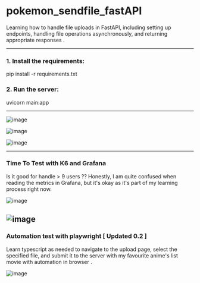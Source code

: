 # pokemon_sendfile_fastAPI
Learning how to handle file uploads in FastAPI, including setting up endpoints, handling file operations asynchronously, and returning appropriate responses .

----------------------------------------------
### 1. Install the requirements:
pip install -r requirements.txt

### 2. Run the server:
uvicorn main:app

----------------------------------------------

![image](https://github.com/andhitapandu/pokemon_sendfile_fastAPI/assets/154814230/5bfe667c-ff70-4716-82fe-26a6ead064d4)

![image](https://github.com/andhitapandu/pokemon_sendfile_fastAPI/assets/154814230/1c6049ae-98fa-4b33-abdf-382f0750481c)

![image](https://github.com/andhitapandu/pokemon_sendfile_fastAPI/assets/154814230/874b3537-0beb-4e58-80e7-cd68627cac80)

----------------------------------------------
### Time To Test with K6 and Grafana

Is it good for handle > 9 users ??
Honestly, I am quite confused when reading the metrics in Grafana, but it's okay as it's part of my learning process right now.

![image](https://github.com/andhitapandu/pokemon_sendfile_fastAPI/assets/154814230/fb1e921e-c4f1-46e7-b07e-fb001ffa1e9e)

![image](https://github.com/andhitapandu/pokemon_sendfile_fastAPI/assets/154814230/7f12e888-12ce-45be-aa42-9b8116adb328)
----------------------------------------------
### Automation test with playwright [ Updated 0.2 ]
Learn typescript as needed to navigate to the upload page, select the specified file, and submit it to the server with my favourite anime's list movie with automation in browser .

![image](https://github.com/andhitapandu/pokemon_sendfile_fastAPI/assets/154814230/8698d2f7-8e2d-4901-bfba-8aad645fb710)







